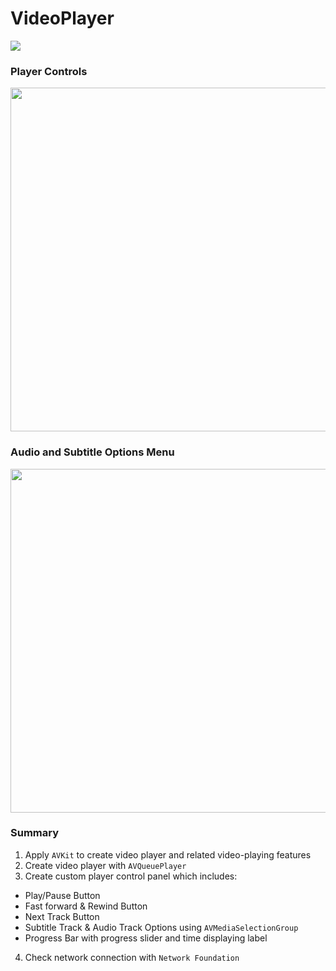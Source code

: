 # VideoPlayer
<img src="https://img.shields.io/badge/Usage-AVKit-orange">

### Player Controls

<img src="https://i.imgur.com/kqECg86.png" width="550">

### Audio and Subtitle Options Menu

<img src="https://i.imgur.com/OH1ds0w.png" width="550">

### Summary

1. Apply `AVKit` to create video player and related video-playing features
2. Create video player with `AVQueuePlayer`
3. Create custom player control panel which includes:
- Play/Pause Button
- Fast forward & Rewind Button
- Next Track Button
- Subtitle Track & Audio Track Options using `AVMediaSelectionGroup`
- Progress Bar with progress slider and time displaying label
4. Check network connection with `Network Foundation`
